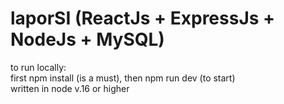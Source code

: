 # laporSI (ReactJs + ExpressJs + NodeJs + MySQL)
to run locally: 
<br/>
first npm install (is a must), then npm run dev (to start)
<br/>
written in node v.16 or higher
